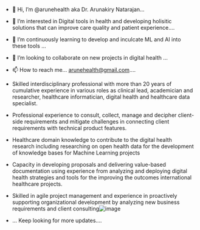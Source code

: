 - 👋 Hi, I’m @arunehealth aka Dr. Arunakiry Natarajan...
- 👀 I’m interested in Digital tools in health and developing holisitic solutions that can improve care quality and patient experience....
- 🌱 I’m continuously learning to develop and inculcate ML and AI into these tools ...
- 💞️ I’m looking to collaborate on new projects in digital health ...
- 📫 How to reach me... arunehealth@gmail.com....
- Skilled interdisciplinary professional with more than 20 years of cumulative experience in various roles as clinical lead, academician and researcher, healthcare informatician, digital health and healthcare data specialist.
- Professional experience to consult, collect, manage and decipher client-side requirements and mitigate challenges in connecting client requirements with technical product features. 
- Healthcare domain knowledge  to contribute to the digital health research including researching on open health data for the development of knowledge bases for Machine Learning projects
- Capacity in developing proposals and delivering value-based documentation using experience from analyzing and deploying digital health strategies and tools for the improving the outcomes international healthcare projects. 
- Skilled in agile project management and experience in proactively supporting organizational development by analyzing new business requirements and client consulting![image](https://user-images.githubusercontent.com/35301600/181482431-f35e0192-8bd6-4192-b8eb-57d8a70f338c.png)

- ... Keep looking for more updates....

<!---
arunehealth/arunehealth is a ✨ special ✨ repository because its `README.md` (this file) appears on your GitHub profile.
You can click the Preview link to take a look at your changes.
--->
